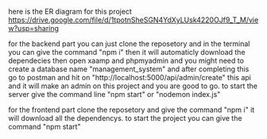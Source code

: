 here is the ER diagram for this project
https://drive.google.com/file/d/1tpotnSheSGN4YdXyLUsk4220OJf9_T_M/view?usp=sharing

for the backend part you can just clone the reposetory and in the terminal you can give the command "npm i" then it will automaticly download the dependecies then open xaamp and phpmyadmin 
and you might need to create a database name "management_system" and after completing this go to postman and hit on "http://localhost:5000/api/admin/create" this api and it will make an admin
on this project and you are good to go.
to start the server give the command line "npm start" or "nodemon index.js"

for the frontend part clone the reposetory and give the command "npm i" it will download all the dependencys.
to start the project you can give the command "npm start"
